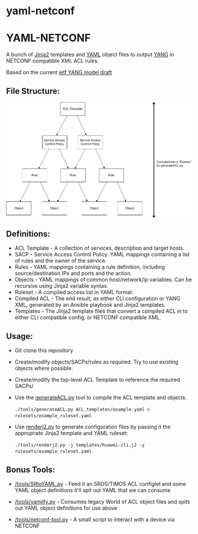 # yaml-netconf

YAML-NETCONF
======================
A bunch of [Jinja2](http://jinja.pocoo.org/docs/dev/) templates and [YAML](http://docs.ansible.com/ansible/YAMLSyntax.html) object files to output [YANG](https://tools.ietf.org/html/rfc6020) in NETCONF compatible XML ACL rules.

Based on the current [ietf YANG model draft](https://tools.ietf.org/html/draft-ietf-netmod-acl-model-06)

File Structure:
---------------

![File Structure](https://github.com/detobate/yaml-netconf/raw/master/docs/file_structure.png)


Definitions:
-----------------

* ACL Template - A collection of services, description and target hosts.
* SACP - Service Access Control Policy. YAML mappings containing a list of rules and the owner of the service.
* Rules - YAML mappings containing a rule definition, including source/destination IPs and ports and the action.
* Objects - YAML mappings of common host/network/ip variables.  Can be recursive using Jinja2 variable syntax.
* Ruleset - A compiled access list in YAML format.
* Compiled ACL - The end result, as either CLI configuration or YANG XML, generated by an Ansible playbook and Jinja2 templates.
* Templates - The Jinja2 template files that convert a compiled ACL in to either CLI compatible config, or NETCONF compatible XML.


Usage:
------


* Git clone this repository
* Create/modify objects/SACPs/rules as required.  Try to use existing objects where possible.
* Create/modify the top-level ACL Template to reference the required SACPs/
* Use the [generateACL.py](https://github.com/detobate/yaml-netconf/blob/master/tools/generateACL.py) tool to compile the ACL template and objects.

    `./tools/generateACL.py ACL_templates/example.yaml > rulesets/example_ruleset.yaml`

* Use [renderj2.py](https://github.com/detobate/yaml-netconf/blob/master/tools/renderj2.py) to generate configuration files by passing it the appropriate Jinja2 template and YAML ruleset:

    `./tools/renderj2.py -j templates/huawei-cli.j2 -y rulesets/example_ruleset.yaml`



Bonus Tools:
------------

- [/tools/SRtoYAML.py](https://github.com/detobate/yaml-netconf/blob/master/tools/SRtoYAML.py) - Feed it an SROS/TiMOS ACL configlet and some YAML object definitions it'll spit out YAML that we can consume

- [/tools/yamilfy.py](https://github.com/detobate/yaml-netconf/blob/master/tools/yamlify.py) - Consumes legacy World of ACL object files and spits out YAML object definitions for use above

- [/tools/netconf-tool.py](https://github.com/detobate/yaml-netconf/blob/master/tools/netconf-tool.py) - A small script to interact with a device via NETCONF
